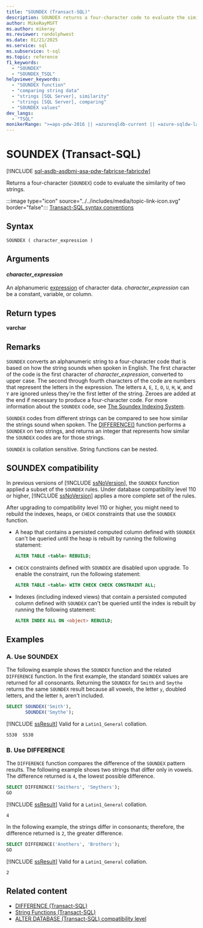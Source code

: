 ```yaml
---
title: "SOUNDEX (Transact-SQL)"
description: SOUNDEX returns a four-character code to evaluate the similarity of two strings.
author: MikeRayMSFT
ms.author: mikeray
ms.reviewer: randolphwest
ms.date: 01/21/2025
ms.service: sql
ms.subservice: t-sql
ms.topic: reference
f1_keywords:
  - "SOUNDEX"
  - "SOUNDEX_TSQL"
helpviewer_keywords:
  - "SOUNDEX function"
  - "comparing string data"
  - "strings [SQL Server], similarity"
  - "strings [SQL Server], comparing"
  - "SOUNDEX values"
dev_langs:
  - "TSQL"
monikerRange: ">=aps-pdw-2016 || =azuresqldb-current || =azure-sqldw-latest || >=sql-server-2016 || >=sql-server-linux-2017 || =azuresqldb-mi-current || =fabric"
---
```

# SOUNDEX (Transact-SQL)

[!INCLUDE [sql-asdb-asdbmi-asa-pdw-fabricse-fabricdw](../../includes/applies-to-version/sql-asdb-asdbmi-asa-pdw-fabricse-fabricdw.md)]

Returns a four-character (`SOUNDEX`) code to evaluate the similarity of two strings.

:::image type="icon" source="../../includes/media/topic-link-icon.svg" border="false"::: [Transact-SQL syntax conventions](../../t-sql/language-elements/transact-sql-syntax-conventions-transact-sql.md)

## Syntax

```syntaxsql
SOUNDEX ( character_expression )
```

## Arguments

#### *character_expression*

An alphanumeric [expression](../../t-sql/language-elements/expressions-transact-sql.md) of character data. *character_expression* can be a constant, variable, or column.

## Return types

**varchar**

## Remarks

`SOUNDEX` converts an alphanumeric string to a four-character code that is based on how the string sounds when spoken in English. The first character of the code is the first character of *character_expression*, converted to upper case. The second through fourth characters of the code are numbers that represent the letters in the expression. The letters `A`, `E`, `I`, `O`, `U`, `H`, `W`, and `Y` are ignored unless they're the first letter of the string. Zeroes are added at the end if necessary to produce a four-character code. For more information about the `SOUNDEX` code, see [The Soundex Indexing System](https://www.archives.gov/research/census/soundex.html).

`SOUNDEX` codes from different strings can be compared to see how similar the strings sound when spoken. The [DIFFERENCE()](difference-transact-sql.md) function performs a `SOUNDEX` on two strings, and returns an integer that represents how similar the `SOUNDEX` codes are for those strings.

`SOUNDEX` is collation sensitive. String functions can be nested.

## SOUNDEX compatibility

In previous versions of [!INCLUDE [ssNoVersion](../../includes/ssnoversion-md.md)], the `SOUNDEX` function applied a subset of the `SOUNDEX` rules. Under database compatibility level 110 or higher, [!INCLUDE [ssNoVersion](../../includes/ssnoversion-md.md)] applies a more complete set of the rules.

After upgrading to compatibility level 110 or higher, you might need to rebuild the indexes, heaps, or `CHECK` constraints that use the `SOUNDEX` function.

- A heap that contains a persisted computed column defined with `SOUNDEX` can't be queried until the heap is rebuilt by running the following statement:

  ```sql
  ALTER TABLE <table> REBUILD;
  ```

- `CHECK` constraints defined with `SOUNDEX` are disabled upon upgrade. To enable the constraint, run the following statement:

  ```sql
  ALTER TABLE <table> WITH CHECK CHECK CONSTRAINT ALL;
  ```

- Indexes (including indexed views) that contain a persisted computed column defined with `SOUNDEX` can't be queried until the index is rebuilt by running the following statement:

  ```sql
  ALTER INDEX ALL ON <object> REBUILD;
  ```

## Examples

### A. Use SOUNDEX

The following example shows the `SOUNDEX` function and the related `DIFFERENCE` function. In the first example, the standard `SOUNDEX` values are returned for all consonants. Returning the `SOUNDEX` for `Smith` and `Smythe` returns the same `SOUNDEX` result because all vowels, the letter `y`, doubled letters, and the letter `h`, aren't included.

```sql
SELECT SOUNDEX('Smith'),
       SOUNDEX('Smythe');
```

[!INCLUDE [ssResult](../../includes/ssresult-md.md)] Valid for a `Latin1_General` collation.

```output
S530  S530
```

### B. Use DIFFERENCE

The `DIFFERENCE` function compares the difference of the `SOUNDEX` pattern results. The following example shows two strings that differ only in vowels. The difference returned is `4`, the lowest possible difference.

```sql
SELECT DIFFERENCE('Smithers', 'Smythers');
GO
```

[!INCLUDE [ssResult](../../includes/ssresult-md.md)] Valid for a `Latin1_General` collation.

```output
4
```

In the following example, the strings differ in consonants; therefore, the difference returned is `2`, the greater difference.

```sql
SELECT DIFFERENCE('Anothers', 'Brothers');
GO
```

[!INCLUDE [ssResult](../../includes/ssresult-md.md)] Valid for a `Latin1_General` collation.

```output
2
```

## Related content

- [DIFFERENCE (Transact-SQL)](difference-transact-sql.md)
- [String Functions (Transact-SQL)](string-functions-transact-sql.md)
- [ALTER DATABASE (Transact-SQL) compatibility level](../statements/alter-database-transact-sql-compatibility-level.md)
